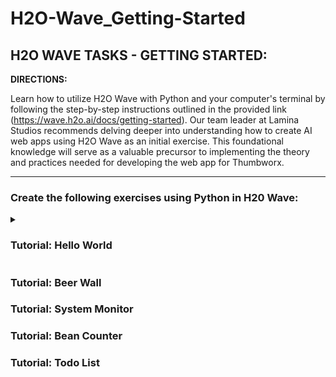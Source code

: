 # H2O-Wave_Getting-Started

## H2O WAVE TASKS - GETTING STARTED:

**DIRECTIONS:**

Learn how to utilize H2O Wave with Python and your computer's terminal by following the step-by-step instructions outlined in the provided link (https://wave.h2o.ai/docs/getting-started). Our team leader at Lamina Studios recommends delving deeper into understanding how to create AI web apps using H2O Wave as an initial exercise. This foundational knowledge will serve as a valuable precursor to implementing the theory and practices needed for developing the web app for Thumbworx.

---

### Create the following exercises using Python in H20 Wave:

<details><summary><h3>Tutorial: Hello World</h3> </summary>

In this tutorial, we began by running H2O Wave in our terminal with the command "./waved." 

![image](https://github.com/EmmanuelSimbulan/H2O-Wave_Getting-Started/assets/72858389/64a756a3-b81a-4366-b7cf-c9d3bd232af0)

Next, we opened a new terminal session directly in our repository and set up a virtual environment (venv) using the commands "python3 -m venv venv" and "source venv/bin/activate." 

![image](https://github.com/EmmanuelSimbulan/H2O-Wave_Getting-Started/assets/72858389/81f3c0a1-84dc-4fb8-bf4b-b38708af5df2)

Moving forward, our next task involves creating a Python program named "hello_world.py" and executing it.

![image](https://github.com/EmmanuelSimbulan/H2O-Wave_Getting-Started/assets/72858389/343fa3bf-11df-4108-8fd4-d6b14196b200)

Upon execution, the following is the resulting program displayed on the local server of H2O Wave:

![image](https://github.com/EmmanuelSimbulan/H2O-Wave_Getting-Started/assets/72858389/48079bfc-f57e-4372-874c-6f12aa8105dd)

Following that, we attempted to make some alterations using the terminal. This is where H2O Wave shines; it seamlessly updates content in real-time. Simply execute the following commands in your terminal: "cd $HOME/wave-apps" and "./venv/bin/python." Here's an illustrative example:

```python
**Grab a reference to our page**
>>>
from h2o_wave import site
page = site['/hello']

**Grab a reference to our card**
>>>
quote = page['quote']

**Change the title**
>>>
quote.title = 'Hello Again!'
page.save()

**Change the content**
>>>
quote.content = "I hate my layf as a programmer!"
page.save()
```

![image](https://github.com/EmmanuelSimbulan/H2O-Wave_Getting-Started/assets/72858389/3b7d9573-869f-47df-b37a-374f295e867a)

</details>

### Tutorial: Beer Wall

### Tutorial: System Monitor

### Tutorial: Bean Counter

### Tutorial: Todo List
